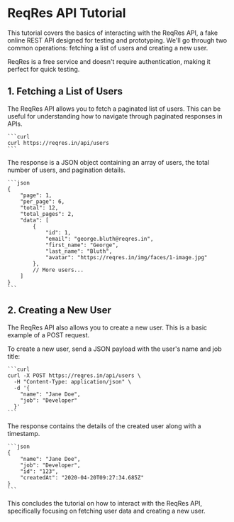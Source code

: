 # ReqRes API Tutorial

This tutorial covers the basics of interacting with the ReqRes API, a fake online REST API designed for testing and prototyping. We'll go through two common operations: fetching a list of users and creating a new user.

ReqRes is a free service and doesn't require authentication, making it perfect for quick testing.

## 1. Fetching a List of Users

The ReqRes API allows you to fetch a paginated list of users. This can be useful for understanding how to navigate through paginated responses in APIs.

    ```curl
    curl https://reqres.in/api/users
    ```

The response is a JSON object containing an array of users, the total number of users, and pagination details.

    ```json
    {
        "page": 1,
        "per_page": 6,
        "total": 12,
        "total_pages": 2,
        "data": [
            {
                "id": 1,
                "email": "george.bluth@reqres.in",
                "first_name": "George",
                "last_name": "Bluth",
                "avatar": "https://reqres.in/img/faces/1-image.jpg"
            },
            // More users...
        ]
    }
    ```

## 2. Creating a New User

The ReqRes API also allows you to create a new user. This is a basic example of a POST request.

To create a new user, send a JSON payload with the user's name and job title:

    ```curl
    curl -X POST https://reqres.in/api/users \
      -H "Content-Type: application/json" \
      -d '{
        "name": "Jane Doe",
        "job": "Developer"
      }'
    ```

The response contains the details of the created user along with a timestamp.

    ```json
    {
        "name": "Jane Doe",
        "job": "Developer",
        "id": "123",
        "createdAt": "2020-04-20T09:27:34.685Z"
    }
    ```

This concludes the tutorial on how to interact with the ReqRes API, specifically focusing on fetching user data and creating a new user.

